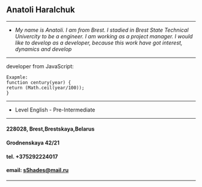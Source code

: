 ## Anatoli Haralchuk
___
* *My name is Anatoli. I am from Brest. I stadied in Brest State Technical Univercity to be a engineer. I am working as a project manager. I would like to develop as a developer, because this work have got interest, dynamics and develop*
___
developer from JavaScript:

    Exapmle:
    function century(year) {
    return (Math.ceil(year/100));
    }
___
* Level English - Pre-Intermediate 
___
#### 228028, Brest,Brestskaya,Belarus
#### Grodnenskaya 42/21
#### tel. +375292224017
#### email: sShades@mail.ru
___